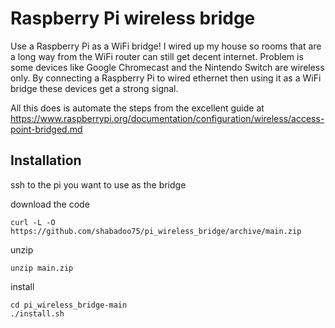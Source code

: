# Raspberry Pi wireless bridge

Use a Raspberry Pi as a WiFi bridge! I wired up my house so rooms that are a long way from the WiFi router can still get decent internet. Problem is some devices like Google Chromecast and the Nintendo Switch are wireless only. By connecting a Raspberry Pi to wired ethernet then using it as a WiFi bridge these devices get a strong signal.

All this does is automate the steps from the excellent guide at https://www.raspberrypi.org/documentation/configuration/wireless/access-point-bridged.md

## Installation

ssh to the pi you want to use as the bridge

download the code 
```
curl -L -O https://github.com/shabadoo75/pi_wireless_bridge/archive/main.zip
```

unzip
```
unzip main.zip
```

install
```
cd pi_wireless_bridge-main
./install.sh
```
